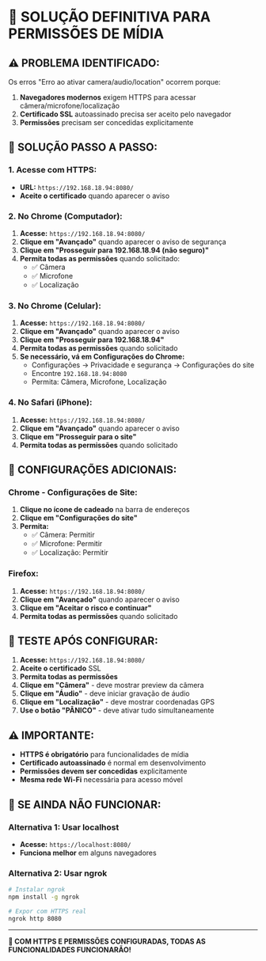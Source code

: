 # 🔐 SOLUÇÃO DEFINITIVA PARA PERMISSÕES DE MÍDIA

## ⚠️ **PROBLEMA IDENTIFICADO:**
Os erros "Erro ao ativar camera/audio/location" ocorrem porque:
1. **Navegadores modernos** exigem HTTPS para acessar câmera/microfone/localização
2. **Certificado SSL** autoassinado precisa ser aceito pelo navegador
3. **Permissões** precisam ser concedidas explicitamente

## 🚀 **SOLUÇÃO PASSO A PASSO:**

### **1. Acesse com HTTPS:**
- **URL:** `https://192.168.18.94:8080/`
- **Aceite o certificado** quando aparecer o aviso

### **2. No Chrome (Computador):**
1. **Acesse:** `https://192.168.18.94:8080/`
2. **Clique em "Avançado"** quando aparecer o aviso de segurança
3. **Clique em "Prosseguir para 192.168.18.94 (não seguro)"**
4. **Permita todas as permissões** quando solicitado:
   - ✅ Câmera
   - ✅ Microfone  
   - ✅ Localização

### **3. No Chrome (Celular):**
1. **Acesse:** `https://192.168.18.94:8080/`
2. **Clique em "Avançado"** quando aparecer o aviso
3. **Clique em "Prosseguir para 192.168.18.94"**
4. **Permita todas as permissões** quando solicitado
5. **Se necessário, vá em Configurações do Chrome:**
   - Configurações → Privacidade e segurança → Configurações do site
   - Encontre `192.168.18.94:8080`
   - Permita: Câmera, Microfone, Localização

### **4. No Safari (iPhone):**
1. **Acesse:** `https://192.168.18.94:8080/`
2. **Clique em "Avançado"** quando aparecer o aviso
3. **Clique em "Prosseguir para o site"**
4. **Permita todas as permissões** quando solicitado

## 🔧 **CONFIGURAÇÕES ADICIONAIS:**

### **Chrome - Configurações de Site:**
1. **Clique no ícone de cadeado** na barra de endereços
2. **Clique em "Configurações do site"**
3. **Permita:**
   - ✅ Câmera: Permitir
   - ✅ Microfone: Permitir
   - ✅ Localização: Permitir

### **Firefox:**
1. **Acesse:** `https://192.168.18.94:8080/`
2. **Clique em "Avançado"** quando aparecer o aviso
3. **Clique em "Aceitar o risco e continuar"**
4. **Permita todas as permissões** quando solicitado

## 🎯 **TESTE APÓS CONFIGURAR:**

1. **Acesse:** `https://192.168.18.94:8080/`
2. **Aceite o certificado** SSL
3. **Permita todas as permissões**
4. **Clique em "Câmera"** - deve mostrar preview da câmera
5. **Clique em "Áudio"** - deve iniciar gravação de áudio
6. **Clique em "Localização"** - deve mostrar coordenadas GPS
7. **Use o botão "PÂNICO"** - deve ativar tudo simultaneamente

## ⚠️ **IMPORTANTE:**

- **HTTPS é obrigatório** para funcionalidades de mídia
- **Certificado autoassinado** é normal em desenvolvimento
- **Permissões devem ser concedidas** explicitamente
- **Mesma rede Wi-Fi** necessária para acesso móvel

## 🚨 **SE AINDA NÃO FUNCIONAR:**

### **Alternativa 1: Usar localhost**
- **Acesse:** `https://localhost:8080/`
- **Funciona melhor** em alguns navegadores

### **Alternativa 2: Usar ngrok**
```bash
# Instalar ngrok
npm install -g ngrok

# Expor com HTTPS real
ngrok http 8080
```

---

**🎉 COM HTTPS E PERMISSÕES CONFIGURADAS, TODAS AS FUNCIONALIDADES FUNCIONARÃO!**
